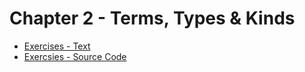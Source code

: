 # Chapter 2 - Terms, Types & Kinds

- [Exercises - Text](https://github.com/martinrist/haskell-sandbox/blob/master/src/ThinkingWithTypes/Chapter02/Exercises.md)
- [Exercsies - Source Code](https://github.com/martinrist/haskell-sandbox/blob/master/src/ThinkingWithTypes/Chapter02/Exercises.hs)